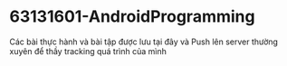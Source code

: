 # 63131601-AndroidProgramming
Các bài thực hành và bài tập được lưu tại đây và Push lên server thường xuyên để thầy tracking quá trình của mình

